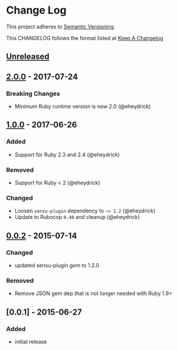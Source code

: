 # Change Log
This project adheres to [Semantic Versioning](http://semver.org/).

This CHANGELOG follows the format listed at [Keep A Changelog](http://keepachangelog.com/)

## [Unreleased]

## [2.0.0] - 2017-07-24
### Breaking Changes
- Minimum Ruby runtime version is now 2.0 (@eheydrick)

## [1.0.0] - 2017-06-26
### Added
- Support for Ruby 2.3 and 2.4 (@eheydrick)

### Removed
- Support for Ruby < 2 (@eheydrick)

### Changed
- Loosen `sensu-plugin` dependency to `~> 1.2` (@eheydrick)
- Update to Rubocop `0.40` and cleanup (@eheydrick)

## [0.0.2] - 2015-07-14
### Changed
- updated sensu-plugin gem to 1.2.0

### Removed
- Remove JSON gem dep that is not longer needed with Ruby 1.9+

## [0.0.1] - 2015-06-27
### Added
- initial release

[Unreleased]: https://github.com/sensu-plugins/sensu-plugins-growthforecast/compare/2.0.0...HEAD
[2.0.0]: https://github.com/sensu-plugins/sensu-plugins-growthforecast/compare/1.0.0...2.0.0
[1.0.0]: https://github.com/sensu-plugins/sensu-plugins-growthforecast/compare/0.0.2...1.0.0
[0.0.2]: https://github.com/sensu-plugins/sensu-plugins-growthforecast/compare/0.0.1...0.0.2

